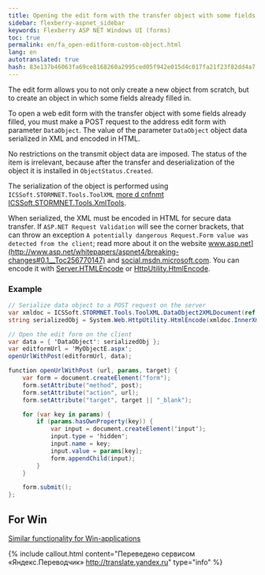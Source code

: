 ```yaml
---
title: Opening the edit form with the transfer object with some fields already filled
sidebar: flexberry-aspnet_sidebar
keywords: Flexberry ASP NET Windows UI (forms)
toc: true
permalink: en/fa_open-editform-custom-object.html
lang: en
autotranslated: true
hash: 83e137b46063fa69ce8168260a2995ced05f942e015d4c017fa21f23f82dd4a7
---
```


The edit form allows you to not only create a new object from scratch, but to create an object in which some fields already filled in.

To open a web edit form with the transfer object with some fields already filled, you must make a POST request to the address edit form with parameter `DataObject`. The value of the parameter `DataObject` object data serialized in XML and encoded in HTML.

No restrictions on the transmit object data are imposed. The status of the item is irrelevant, because after the transfer and deserialization of the object it is installed in `ObjectStatus.Created`.

The serialization of the object is performed using `ICSSoft.STORMNET.Tools.ToolXML` [more d cnfnmt ICSSoft.STORMNET.Tools.XmlTools](fo_ics-soft-stormnet-tools.html).

When serialized, the XML must be encoded in HTML for secure data transfer. If `ASP.NET Request Validation` will see the corner brackets, that can throw an exception `A potentially dangerous Request.Form value was detected from the client`; read more about it on the website www.asp.net](http://www.asp.net/whitepapers/aspnet4/breaking-changes#0.1__Toc256770147) and [social.msdn.microsoft.com](http://social.msdn.microsoft.com/forums/en-US/netfxbcl/thread/a056886b-a1ad-40f8-9f4a-f7e8db39950b/). You can encode it with [Server.HTMLEncode](http://msdn.microsoft.com/en-us/library/ms525347(v=vs.90).aspx) or [HttpUtility.HtmlEncode](http://msdn.microsoft.com/ru-ru/library/system.web.httputility.htmlencode.aspx).

### Example

```csharp
// Serialize data object to a POST request on the server 
var xmldoc = ICSSoft.STORMNET.Tools.ToolXML.DataObject2XMLDocument(ref dobj);
string serializedObj = System.Web.HttpUtility.HtmlEncode(xmldoc.InnerXml); 
```

```csharp
// Open the edit form on the client 
var data = { 'DataObject': serializedObj };
var editformUrl = 'MyObjectE.aspx';
openUrlWithPost(editformUrl, data);

function openUrlWithPost (url, params, target) {
	var form = document.createElement("form");
	form.setAttribute("method", post);
	form.setAttribute("action", url);
	form.setAttribute("target", target || "_blank");

	for (var key in params) {
		if (params.hasOwnProperty(key)) {
			var input = document.createElement('input');
			input.type = 'hidden';
			input.name = key;
			input.value = params[key];
			form.appendChild(input);
		}
	}

	form.submit();
};
```
## For Win

[Similar functionality for Win-applications](fw_editform.html)



{% include callout.html content="Переведено сервисом «Яндекс.Переводчик» <http://translate.yandex.ru>" type="info" %}
